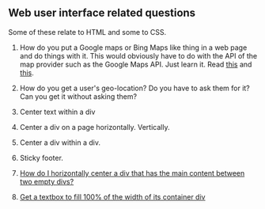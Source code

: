 ## Web user interface related questions

Some of these relate to HTML and some to CSS.

1. How do you put a Google maps or Bing Maps like thing in a web page and do things with it. This would obviously have to do with the API of the map provider such as the Google Maps API. Just learn it. Read [this](https://developers.google.com/maps/documentation/javascript/adding-a-google-map) and [this](https://developers.google.com/maps/).

2. How do you get a user's geo-location? Do you have to ask them for it? Can you get it without asking them?

3. Center text within a div

4. Center a div on a page horizontally. Vertically.

5. Center a div within a div.

6. Sticky footer.

7. [How do I horizontally center a div that has the main content between two empty divs?](https://stackoverflow.com/q/47540255/303685)

8. [Get a textbox to fill 100% of the width of its container div](https://stackoverflow.com/q/47325134/303685)
